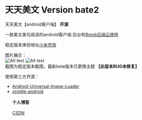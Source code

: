 # 天天美文 Version bate2
天天美文【android客户端】
**开源**

一款美文美句阅读的android客户端
后台有[Bmob后端云提供](http://www.bmob.cn/)

稳定版本体验地址[小米市场](http://app.mi.com/detail/119000)

图片展示：    <br />
![Alt text](http://file.market.xiaomi.com/thumbnail/jpeg/l395/AppStore/0c5fb57a87c422a2062b2af81db356a3a5442ed22)
![Alt text](http://file.market.xiaomi.com/thumbnail/jpeg/l395/AppStore/09f3c597916e35c0d083de753296ab50eb9409565)
     <br />
截图为稳定版本截图，最新bete版本已更换主题 **【此版本BUG未修复】**

使用第三方开源：    <br />
* [Android-Universal-Image-Loader](https://github.com/nostra13/Android-Universal-Image-Loader)
* [ormlite-android](http://ormlite.com/)
     <br />   <br />
**个人博客**       <br />   
[CSDN](http://blog.csdn.net/zengdesen)    <br />
